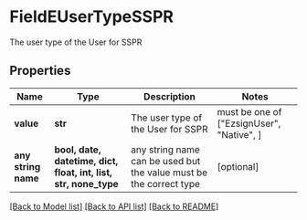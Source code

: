# FieldEUserTypeSSPR

The user type of the User for SSPR

## Properties
Name | Type | Description | Notes
------------ | ------------- | ------------- | -------------
**value** | **str** | The user type of the User for SSPR |  must be one of ["EzsignUser", "Native", ]
**any string name** | **bool, date, datetime, dict, float, int, list, str, none_type** | any string name can be used but the value must be the correct type | [optional]

[[Back to Model list]](../README.md#documentation-for-models) [[Back to API list]](../README.md#documentation-for-api-endpoints) [[Back to README]](../README.md)


